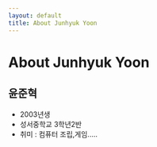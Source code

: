 ```yaml
---
layout: default
title: About Junhyuk Yoon
---
```


<div class="post">
	<h1 class="pageTitle">About Junhyuk Yoon</h1>
	<h2>윤준혁</h2>
	<ul>
		<li>2003년생</li>
  		<li>성서중학교 3학년2반</li>
  		<li>취미 : 컴퓨터 조립,게임.....</li>
  	</ul>
		<img src="{{ '/assets/img/touring.jpg' | prepend: site.baseurl }}" alt="">
</div>
